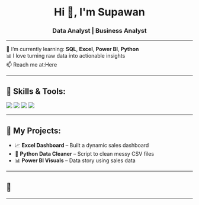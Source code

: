 <h1 align="center">Hi 👋, I'm Supawan</h1>
<h3 align="center"> Data Analyst | Business Analyst</h3>

---

🌱 I’m currently learning: **SQL**, **Excel**, **Power BI**, **Python**  
📊 I love turning raw data into actionable insights  
📫 Reach me at:Here

---

## 🔧 Skills & Tools:
<p align="left">
  <img src="https://img.shields.io/badge/Excel-217346?style=for-the-badge&logo=microsoft-excel&logoColor=white"/>
  <img src="https://img.shields.io/badge/Power%20BI-F2C811?style=for-the-badge&logo=powerbi&logoColor=black"/>
  <img src="https://img.shields.io/badge/SQL-003B57?style=for-the-badge&logo=sql&logoColor=white"/>
  <img src="https://img.shields.io/badge/Python-3776AB?style=for-the-badge&logo=python&logoColor=white"/>
</p>

---

## 📁 My Projects:
- 📈 **Excel Dashboard** – Built a dynamic sales dashboard
- 🐍 **Python Data Cleaner** – Script to clean messy CSV files
- 📊 **Power BI Visuals** – Data story using sales data

---

## 📎

---
